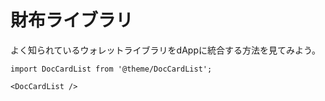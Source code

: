 # 財布ライブラリ

よく知られているウォレットライブラリをdAppに統合する方法を見てみよう。

```mdx-code-block
import DocCardList from '@theme/DocCardList';

<DocCardList />
```
